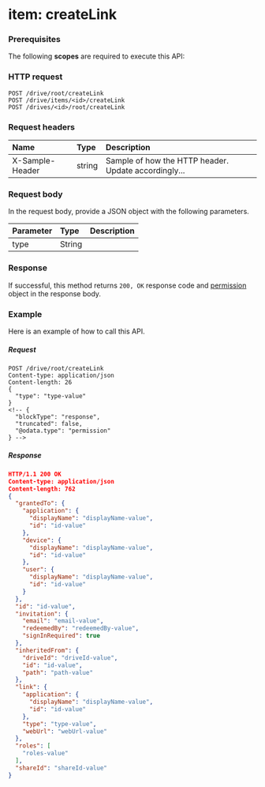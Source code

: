 # item: createLink


### Prerequisites
The following **scopes** are required to execute this API: 
### HTTP request
<!-- { "blockType": "ignored" } -->
```http
POST /drive/root/createLink
POST /drive/items/<id>/createLink
POST /drives/<id>/root/createLink

```
### Request headers
| Name       | Type | Description|
|:---------------|:--------|:----------|
| X-Sample-Header  | string  | Sample of how the HTTP header. Update accordingly...|

### Request body
In the request body, provide a JSON object with the following parameters.

| Parameter	   | Type	|Description|
|:---------------|:--------|:----------|
|type|String||

### Response
If successful, this method returns `200, OK` response code and [permission](../resources/permission.md) object in the response body.

### Example
Here is an example of how to call this API.
##### Request
<!-- {
  "blockType": "request",
  "name": "item_createlink"
}-->
```http
POST /drive/root/createLink
Content-type: application/json
Content-length: 26
{
  "type": "type-value"
}
<!-- {
  "blockType": "response",
  "truncated": false,
  "@odata.type": "permission"
} -->
```
##### Response
```json
HTTP/1.1 200 OK
Content-type: application/json
Content-length: 762
{
  "grantedTo": {
    "application": {
      "displayName": "displayName-value",
      "id": "id-value"
    },
    "device": {
      "displayName": "displayName-value",
      "id": "id-value"
    },
    "user": {
      "displayName": "displayName-value",
      "id": "id-value"
    }
  },
  "id": "id-value",
  "invitation": {
    "email": "email-value",
    "redeemedBy": "redeemedBy-value",
    "signInRequired": true
  },
  "inheritedFrom": {
    "driveId": "driveId-value",
    "id": "id-value",
    "path": "path-value"
  },
  "link": {
    "application": {
      "displayName": "displayName-value",
      "id": "id-value"
    },
    "type": "type-value",
    "webUrl": "webUrl-value"
  },
  "roles": [
    "roles-value"
  ],
  "shareId": "shareId-value"
}
```

<!-- uuid: 60640c6b-8262-4839-aaa0-63e707bbd530
2015-10-15 16:17:32 UTC -->
<!-- {
  "type": "#page.annotation",
  "description": "item: createLink",
  "keywords": "",
  "section": "documentation",
  "tocPath": ""
}-->